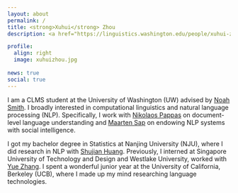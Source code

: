 ```yaml
---
layout: about
permalink: /
title: <strong>Xuhui</strong> Zhou 
description: <a href="https://linguistics.washington.edu/people/xuhui-zhou">NLP master at the University of Washington</a>. 

profile:
  align: right
  image: xuhuizhou.jpg
  
news: true
social: true
---
```

I am a CLMS student at the University of Washington (UW) advised by [Noah Smith](https://homes.cs.washington.edu/~nasmith/). I broadly interested in computational linguistics and natural language processing (NLP). Specifically, I work with [Nikolaos Pappas](https://nik0spapp.github.io/) on document-level language understanding and [Maarten Sap](https://homes.cs.washington.edu/~msap/index.html) on endowing NLP systems with social intelligence. 

I got my bachelor degree in Statistics at Nanjing University (NJU), where I did research in NLP with [Shujian Huang](http://nlp.nju.edu.cn/huangsj/). Previously, I interned at Singapore University of Technology and Design and Westlake University, worked with [Yue Zhang](https://frcchang.github.io/). I spent a wonderful junior year at the University of California, Berkeley (UCB), where I made up my mind researching language technologies.  

